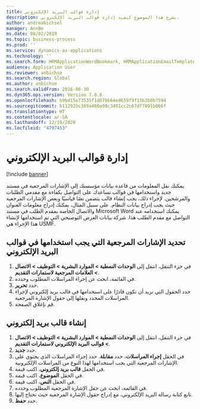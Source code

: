 ```yaml
---
title: إدارة قوالب البريد الإلكتروني
description: يشرح هذا الموضوع كيفية إدارة قوالب البريد الإلكتروني.
author: andreabichsel
manager: AnnBe
ms.date: 08/02/2019
ms.topic: business-process
ms.prod: ''
ms.service: dynamics-ax-applications
ms.technology: ''
ms.search.form: HRMApplicationWordBookmark, HRMApplicationEmailTemplate
audience: Application User
ms.reviewer: anbichse
ms.search.region: Global
ms.author: anbichse
ms.search.validFrom: 2016-06-30
ms.dyn365.ops.version: Version 7.0.0
ms.openlocfilehash: b9bd15e73535f1d07b664ed659f9f15b3b0b7594
ms.sourcegitcommit: b112925c389a460a98c3401cc2c67df7091b066f
ms.translationtype: HT
ms.contentlocale: ar-SA
ms.lasthandoff: 12/19/2020
ms.locfileid: "4797453"
---
```

# <a name="manage-email-templates"></a>إدارة قوالب البريد الإلكتروني

[!include [banner](../../includes/banner.md)]

يمكنك نقل المعلومات من قاعدة بيانات مؤسستك إلى الإشارات المرجعية في مستند جديد واستخدامها في قوالب تساعدك على التواصل بكفاءة مع مقدمي الطلبات والمرشحين. لإجراء ذلك، يجب إنشاء قالب يتضمن نصًا قياسيًا وبعض الإشارات المرجعية حيث يجب إدراج بيانات النظام. على سبيل المثال، يمكنك إدراج معلومات العنوان والاتصال الخاصة بمقدم الطلب في مستند Microsoft Word يمكنك استخدامه عند التواصل مع مقدم الطلب هذا. شركة بيانات العرض التوضيحي التي تم استخدامها لإنشاء هذا الإجراء هي USMF.


## <a name="select-which-bookmarks-to-use-in-your-email-templates"></a>تحديد الإشارات المرجعية التي يجب استخدامها في قوالب البريد الإلكتروني
1. في جزء التنقل، انتقل إلى **الوحدات النمطية > الموارد البشرية > التوظيف > الاتصال > العلامات المرجعية لاستمارات التقديم‬**.
2. في القائمة، ابحث عن إجراء المراسلات المطلوب وحدده.
3. حدد **تحرير**.
4. حدد الحقول التي تريد أن تكون قادرًا على استخدامها في قالب بريد إلكتروني لإجراء المراسلات المحدد ونقلها إلى حقول الإشارة المرجعية.  
5. قم بإغلاق الصفحة.

## <a name="create-an-email-template"></a>إنشاء قالب بريد إلكتروني
1. في جزء التنقل، انتقل إلى **الوحدات النمطية > الموارد البشرية > التوظيف > الاتصال > قوالب البريد الإلكتروني لاستمارات التقديم‬‬**.
2. حدد **جديد**.
3. في الحقل **إجراء المراسلات**، حدد **مقابلة‬**. حدد إجراء المراسلات الذي يحتوي على الإشارات المرجعية التي يجب استخدامها لهذا النوع من المراسلات الإلكترونية.  
4. في الحقل **قالب بريد إلكتروني**، اكتب قيمة.
5. في الحقل **الموضوع**، اكتب قيمة.
6. في الحقل **النص**، اكتب قيمة.
7. في القائمة، ابحث عن حقل الإشارة المرجعية المطلوب وحدده.
8. تابع كتابة رسالة البريد الإلكتروني، مع إدراج حقول الإشارة المرجعية حيث تحتاج إليها.
9. حدد **حفظ**.

